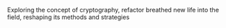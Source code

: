Exploring the concept of cryptography, refactor breathed new life into the field, reshaping its methods and strategies
